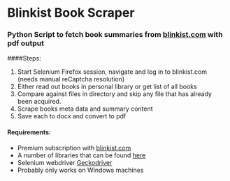 # Blinkist Book Scraper
### Python Script to fetch book summaries from [blinkist.com](https://www.blinkist.com/) with pdf output 

####Steps:
1. Start Selenium Firefox session, navigate and log in to blinkist.com (needs manual reCaptcha resolution)
2. Either read out books in personal library or get list of all books
3. Compare against files in directory and skip any file that has already been acquired. 
4. Scrape books meta data and summary content
5. Save each to docx and convert to pdf


#### Requirements:
- Premium subscription with [blinkist.com](https://www.blinkist.com/)
- A number of libraries that can be found [here](https://github.com/LangeJM/Selenium_Blinkist/blob/master/requirements.txt)
- Selenium webdriver [Geckodriver](https://github.com/LangeJM/Selenium_Blinkist/blob/master/geckodriver.exe)
- Probably only works on Windows machines
